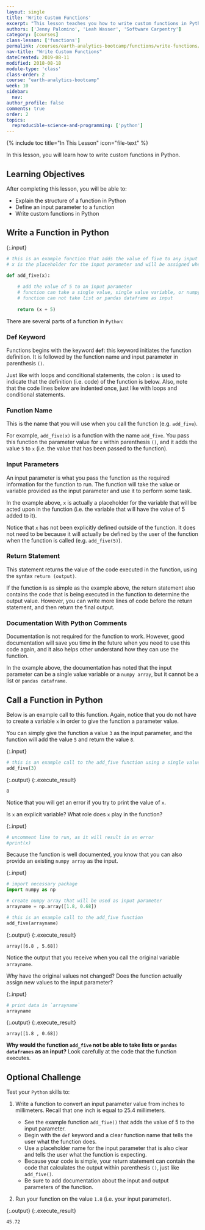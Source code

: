 ```yaml
---
layout: single
title: 'Write Custom Functions'
excerpt: "This lesson teaches you how to write custom functions in Python."
authors: ['Jenny Palomino', 'Leah Wasser', 'Software Carpentry']
category: [courses]
class-lesson: ['functions']
permalink: /courses/earth-analytics-bootcamp/functions/write-functions/
nav-title: "Write Custom Functions"
dateCreated: 2019-08-11
modified: 2018-08-18
module-type: 'class'
class-order: 2
course: "earth-analytics-bootcamp"
week: 10
sidebar:
  nav:
author_profile: false
comments: true
order: 2
topics:
  reproducible-science-and-programming: ['python']
---
```

{% include toc title="In This Lesson" icon="file-text" %}

In this lesson, you will learn how to write custom functions in Python.

<div class='notice--success' markdown="1">

## <i class="fa fa-graduation-cap" aria-hidden="true"></i> Learning Objectives

After completing this lesson, you will be able to:

* Explain the structure of a function in Python
* Define an input parameter to a function
* Write custom functions in Python

</div>

## Write a Function in Python

{:.input}
```python
# this is an example function that adds the value of five to any input parameter
# x is the placeholder for the input parameter and will be assigned when the function is called

def add_five(x):
    
    # add the value of 5 to an input parameter
    # function can take a single value, single value variable, or numpy array as input
    # function can not take list or pandas dataframe as input
    
    return (x + 5)
```

There are several parts of a function in `Python`:

### Def Keyword

Functions begins with the keyword **`def`**: this keyword initiates the function definition. It is followed by the function name and input parameter in parenthesis `()`. 

Just like with loops and conditional statements, the colon `:` is used to indicate that the definition (i.e. code) of the function is below. Also, note that the code lines below are indented once, just like with loops and conditional statements. 

### Function Name

This is the name that you will use when you call the function (e.g. `add_five`). 

For example, `add_five(x)` is a function with the name `add_five`. You pass this function the parameter value for `x` within parenthesis `()`, and it adds the value `5` to `x` (i.e. the value that has been passed to the function). 

### Input Parameters

An input parameter is what you pass the function as the required information for the function to run. The function will take the value or variable provided as the input parameter and use it to perform some task. 

In the example above, `x` is actually a placeholder for the variable that will be acted upon in the function (i.e. the variable that will have the value of 5 added to it). 
    
Notice that `x` has not been explicitly defined outside of the function. It does not need to be because it will actually be defined by the user of the function when the function is called (e.g. `add_five(5)`). 

### Return Statement

This statement returns the value of the code executed in the function, using the syntax `return (output)`. 

If the function is as simple as the example above, the return statement also contains the code that is being executed in the function to determine the output value. However, you can write more lines of code before the return statement, and then return the final output.

### Documentation With Python Comments

Documentation is not required for the function to work. However, good documentation will save you time in the future when you need to use this code again, and it also helps other understand how they can use the function.

In the example above, the documentation has noted that the input parameter can be a single value variable or a `numpy array`, but it cannot be a list or `pandas dataframe`.


## Call a Function in Python

Below is an example call to this function. Again, notice that you do not have to create a variable `x` in order to give the function a parameter value. 

You can simply give the function a value `3` as the input parameter, and the function will add the value `5` and return the value `8`.

{:.input}
```python
# this is an example call to the add_five function using a single value
add_five(3)
```

{:.output}
{:.execute_result}



    8





Notice that you will get an error if you try to print the value of `x`.

Is `x` an explicit variable? What role does `x` play in the function?

{:.input}
```python
# uncomment line to run, as it will result in an error
#print(x)
```

Because the function is well documented, you know that you can also provide an existing `numpy array` as the input.

{:.input}
```python
# import necessary package
import numpy as np

# create numpy array that will be used as input parameter
arrayname = np.array([1.8, 0.68])

# this is an example call to the add_five function
add_five(arrayname)
```

{:.output}
{:.execute_result}



    array([6.8 , 5.68])





Notice the output that you receive when you call the original variable `arrayname`. 

Why have the original values not changed? Does the function actually assign new values to the input parameter?

{:.input}
```python
# print data in `arrayname`
arrayname
```

{:.output}
{:.execute_result}



    array([1.8 , 0.68])





**Why would the function `add_five` not be able to take lists or `pandas dataframes` as an input?** Look carefully at the code that the function executes. 

<div class="notice--warning" markdown="1">

## <i class="fa fa-pencil-square-o" aria-hidden="true"></i> Optional Challenge 

Test your `Python` skills to:

1. Write a function to convert an input parameter value from inches to millimeters. Recall that one inch is equal to 25.4 millimeters. 

    * See the example function `add_five()` that adds the value of 5 to the input parameter. 
    * Begin with the `def` keyword and a clear function name that tells the user what the function does.
    * Use a placeholder name for the input parameter that is also clear and tells the user what the function is expecting. 
    * Because your code is simple, your return statement can contain the code that calculates the output within parenthesis `()`, just like `add_five()`. 
    * Be sure to add documentation about the input and output parameters of the function.

2. Run your function on the value `1.8` (i.e. your input parameter).

</div>


{:.output}
{:.execute_result}



    45.72




